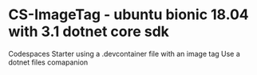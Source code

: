 # CS-ImageTag - ubuntu bionic 18.04 with 3.1 dotnet core sdk

Codespaces Starter using a .devcontainer file with an image tag
Use a dotnet files comapanion
